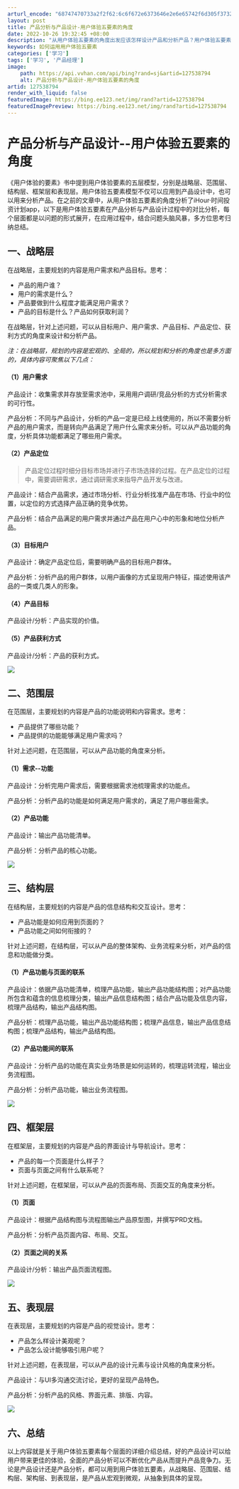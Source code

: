 ```yaml
---
arturl_encode: "68747470733a2f2f62:6c6f672e6373646e2e6e65742f6d305f37323638333634372f:61727469636c652f64657461696c732f313237353338373934"
layout: post
title: 产品分析与产品设计-用户体验五要素的角度
date: 2022-10-26 19:32:45 +08:00
description: "从用户体验五要素的角度出发应该怎样设计产品和分析产品？用户体验五要素在分析产"
keywords: 如何运用用户体验五要素
categories: ['学习']
tags: ['学习', '产品经理']
image:
    path: https://api.vvhan.com/api/bing?rand=sj&artid=127538794
    alt: 产品分析与产品设计-用户体验五要素的角度
artid: 127538794
render_with_liquid: false
featuredImage: https://bing.ee123.net/img/rand?artid=127538794
featuredImagePreview: https://bing.ee123.net/img/rand?artid=127538794
---
```


# 产品分析与产品设计--用户体验五要素的角度

《用户体验的要素》书中提到用户体验要素的五层模型，分别是战略层、范围层、结构层、框架层和表现层。用户体验五要素模型不仅可以应用到产品设计中，也可以用来分析产品。在之前的文章中，从用户体验五要素的角度分析了iHour·时间投资计划app，以下是用户体验五要素在产品分析与产品设计过程中的对比分析，每个层面都是以问题的形式展开，在应用过程中，结合问题头脑风暴，多方位思考归纳总结。

## 一、战略层

在战略层，主要规划的内容是用户需求和产品目标。思考：

* 产品的用户谁？
* 用户的需求是什么？
* 产品要做到什么程度才能满足用户需求？
* 产品的目标是什么？产品如何获取利润？

在战略层，针对上述问题，可以从目标用户、用户需求、产品目标、产品定位、获利方式的角度来设计和分析产品。

*注：在战略层，规划的内容是宏观的、全局的，所以规划和分析的角度也是多方面的，具体内容可聚焦以下几点：*

#### （1）用户需求

产品设计：收集需求并存放至需求池中，采用用户调研/竞品分析的方式分析需求的可行性。

产品分析：不同与产品设计，分析的产品一定是已经上线使用的，所以不需要分析产品的用户需求，而是转向产品满足了用户什么需求来分析。可以从产品功能的角度，分析具体功能都满足了哪些用户需求。

#### （2）产品定位

> 产品定位过程时细分目标市场并进行子市场选择的过程。在产品定位的过程中，需要调研需求，通过调研需求来指导产品开发与改进。

产品设计：结合产品需求，通过市场分析、行业分析找准产品在市场、行业中的位置，以定位的方式选择产品正确的竞争优势。

产品分析：结合产品满足的用户需求并通过产品在用户心中的形象和地位分析产品。

#### （3）目标用户

产品设计：确定产品定位后，需要明确产品的目标用户群体。

产品分析：分析产品的用户群体，以用户画像的方式呈现用户特征，描述使用该产品的一类或几类人的形象。

#### （4）产品目标

产品设计/分析：产品实现的价值。

#### （5）产品获利方式

产品设计/分析：产品的获利方式。

![](https://i-blog.csdnimg.cn/blog_migrate/3df20abb25987e6a8d11e37daa1957be.png)

## 二、范围层

在范围层，主要规划的内容是产品的功能说明和内容需求。思考：

* 产品提供了哪些功能？
* 产品提供的功能能够满足用户需求吗？

针对上述问题，在范围层，可以从产品功能的角度来分析。

#### （1）需求--功能

产品设计：分析完用户需求后，需要根据需求池梳理需求的功能点。

产品分析：分析产品的功能是如何满足用户需求的，满足了用户哪些需求。

#### （2）产品功能

产品设计：输出产品功能清单。

产品分析：分析产品的核心功能。

![](https://i-blog.csdnimg.cn/blog_migrate/f2765c5f437b66ce664b35f2b1a37f3a.png)

## ​三、结构层

在结构层，主要规划的内容是产品的信息结构和交互设计。思考：

* 产品功能是如何应用到页面的？
* 产品功能之间如何衔接的？

针对上述问题，在结构层，可以从产品的整体架构、业务流程来分析，对产品的信息和功能做分类。

#### （1）产品功能与页面的联系

产品设计：依据产品功能清单，梳理产品功能，输出产品功能结构图；对产品功能所包含和蕴含的信息梳理分类，输出产品信息结构图；结合产品功能及信息内容，梳理产品结构，输出产品结构图。

产品分析：梳理产品功能，输出产品功能结构图；梳理产品信息，输出产品信息结构图；梳理产品结构，输出产品结构图。

#### （2）产品功能间的联系

产品设计：分析产品的功能在真实业务场景是如何运转的，梳理运转流程，输出业务流程图。

产品分析：分析产品功能，输出业务流程图。

![](https://i-blog.csdnimg.cn/blog_migrate/77d0b920900a5cbedc3a5172a03dfffc.png)

## ​四、框架层

在框架层，主要规划的内容是产品的界面设计与导航设计。思考：

* 产品的每一个页面是什么样子？
* 页面与页面之间有什么联系呢？

针对上述问题，在框架层，可以从产品的页面布局、页面交互的角度来分析。

#### （1）页面

产品设计：根据产品结构图与流程图输出产品原型图，并撰写PRD文档。

产品分析：分析产品页面内容、布局、交互。

#### （2）页面之间的关系

产品设计/分析：输出产品页面流程图。

![](https://i-blog.csdnimg.cn/blog_migrate/169951877c0353c66323046385026abc.png)

## 五、表现层

在表现层，主要规划的内容是产品的视觉设计。思考：

* 产品怎么样设计美观呢？
* 产品怎么设计能够吸引用户呢？

针对上述问题，在表现层，可以从产品的设计元素与设计风格的角度来分析。

产品设计：与UI多沟通交流讨论，更好的呈现产品特色。

产品分析：分析产品的风格、界面元素、排版、内容。

![](https://i-blog.csdnimg.cn/blog_migrate/3bff1e5b71548964287a5323784eb2fd.png)

## 六、总结

以上内容就是关于用户体验五要素每个层面的详细介绍总结，好的产品设计可以给用户带来更佳的体验，全面的产品分析可以不断优化产品从而提升产品竞争力。无论是产品设计还是产品分析，都可以用到用户体验五要素，从战略层、范围层、结构层、架构层、到表现层，是产品从宏观到微观，从抽象到具体的呈现。